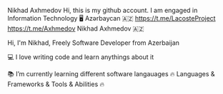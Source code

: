  Nikhad Axhmedov
Hi, this is my github account. I am engaged in Information Technology 🖥 Azərbaycan 🇦🇿
https://t.me/LacosteProject
https://t.me/Axhmedov
                 Nikhad Axhmedov 🇦🇿    
 

Hi, I'm Nikhad, Freely Software Developer from Azerbaijan

💻 I love writing code and learn anythings about it

📚 I’m currently learning different software langauages
🔥 Languages & Frameworks & Tools & Abilities 🔥
